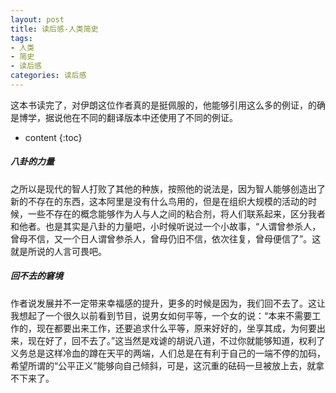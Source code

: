 ```yaml
---
layout: post
title: 读后感-人类简史
tags:
- 人类
- 简史
- 读后感
categories: 读后感
---
```

这本书读完了，对伊朗这位作者真的是挺佩服的，他能够引用这么多的例证，的确是博学，据说他在不同的翻译版本中还使用了不同的例证。






* content
{:toc}

##### 八卦的力量

之所以是现代的智人打败了其他的种族，按照他的说法是，因为智人能够创造出了新的不存在的东西，这本阿里是没有什么鸟用的，但是在组织大规模的活动的时候，一些不存在的概念能够作为人与人之间的粘合剂，将人们联系起来，区分我者和他者。也是其实是八卦的力量吧，小时候听说过一个小故事，“人谓曾参杀人，曾母不信，又一个日人谓曾参杀人，曾母仍旧不信，依次往复，曾母便信了”。这就是所说的人言可畏吧。

##### 回不去的窘境

作者说发展并不一定带来幸福感的提升，更多的时候是因为，我们回不去了。这让我想起了一个很久以前看到节目，说男女如何平等，一个女的说：“本来不需要工作的，现在都要出来工作，还要追求什么平等，原来好好的，坐享其成，为何要出来，现在好了，回不去了。”这当然是戏谑的胡说八道，不过你就能够知道，权利了义务总是这样冷血的蹲在天平的两端，人们总是在有利于自己的一端不停的加码，希望所谓的“公平正义”能够向自己倾斜，可是，这沉重的砝码一旦被放上去，就拿不下来了。



